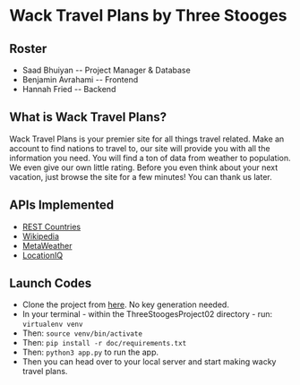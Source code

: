# Wack Travel Plans by Three Stooges

## Roster
* Saad Bhuiyan -- Project Manager & Database
* Benjamin Avrahami -- Frontend
* Hannah Fried -- Backend

## What is Wack Travel Plans?
Wack Travel Plans is your premier site for all things travel related. 
Make an account to find nations to travel to, our site will provide you with all the information you need.
You will find a ton of data from weather to population.
We even give our own little rating.
Before you even think about your next vacation, just browse the site for a few minutes! 
You can thank us later.

## APIs Implemented
- [REST Countries](doc/411_restcountries.pdf)
- [Wikipedia](doc/411_wikipedia.pdf)
- [MetaWeather](doc/411_metaweather.pdf)
- [LocationIQ](doc/411_locationiq.pdf)

## Launch Codes
- Clone the project from [here](https://github.com/saadbhuiyan0/ThreeStoogesProject02). No key generation needed.
- In your terminal - within the ThreeStoogesProject02 directory - run: `virtualenv venv`
- Then: `source venv/bin/activate`
- Then: `pip install -r doc/requirements.txt`
- Then: `python3 app.py` to run the app.
- Then you can head over to your local server and start making wacky travel plans.
